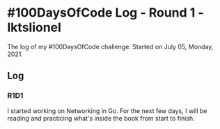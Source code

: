# #100DaysOfCode Log - Round 1 - lktslionel

The log of my #100DaysOfCode challenge. Started on July 05, Monday, 2021.

## Log

### R1D1 

I started working on Networking in Go. For the next few days, I will be reading and practicing what's inside the book from start to finish.